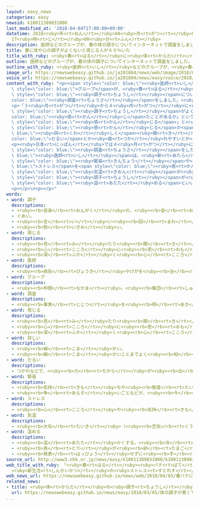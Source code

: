 ```yaml
---
layout: easy_news
categories: easy
newsid: k10011389831000
last_modified_at: '2018-04-04T17:00:00+09:00'
datetime: 2018<ruby>年<rt>ねん</rt></ruby>04<ruby>月<rt>がつ</rt></ruby>04<ruby>日<rt>にち</rt></ruby>
  17<ruby>時<rt>じ</rt></ruby>00<ruby>分<rt>ふん</rt></ruby>
description: 医師などのグループが、春の体の調子についてインターネットで調査をしました。
title: 春に体や心の調子がよくないと感じる人が６０％いた
title_with_ruby: <ruby>春<rt>はる</rt></ruby>に<ruby>体<rt>からだ</rt></ruby>や<ruby>心<rt>こころ</rt></ruby>の<ruby>調子<rt>ちょうし</rt></ruby>がよくないと<ruby>感<rt>かん</rt></ruby>じる<ruby>人<rt>ひと</rt></ruby>が６０％いた
outline: 医師などのグループが、春の体の調子についてインターネットで調査をしました。
outline_with_ruby: <ruby>医師<rt>いし</rt></ruby>などのグループが、<ruby>春<rt>はる</rt></ruby>の<ruby>体<rt>からだ</rt></ruby>の<ruby>調子<rt>ちょうし</rt></ruby>についてインターネットで<ruby>調査<rt>ちょうさ</rt></ruby>をしました。
image_url: https://newswebeasy.github.io/ja201804/news/web/image/2018/04/03/K10011389831_1804032134_1804032140_01_03.jpg
voice_url: https://newswebeasy.github.io/ja201804/news/easy/voice/2018/04/04/k10011389831000.mp4
content_with_ruby: "<p><span style=\"color: blue;\"><ruby>医師<rt>いし</rt></ruby></span>などの<span\
  \ style=\"color: blue;\">グループ</span>が、<ruby>春<rt>はる</rt></ruby>の<ruby>体<rt>からだ</rt></ruby>の<span\
  \ style=\"color: blue;\"><ruby>調子<rt>ちょうし</rt></ruby></span>についてインターネットで<span style=\"\
  color: blue;\"><ruby>調査<rt>ちょうさ</rt></ruby></span>をしました。<ruby>東京都<rt>とうきょうと</rt></ruby>とその<ruby>近<rt>ちか</rt></ruby>くに<ruby>住<rt>す</rt></ruby>んでいる<ruby>男性<rt>だんせい</rt></ruby>と<ruby>女性<rt>じょせい</rt></ruby>８３８<ruby>人<rt>にん</rt></ruby>が<ruby>答<rt>こた</rt></ruby>えました。</p>\n\
  <p>「３<ruby>月<rt>がつ</rt></ruby>から４<ruby>月<rt>がつ</rt></ruby>に<ruby>体<rt>からだ</rt></ruby>や<ruby>心<rt>こころ</rt></ruby>の<span\
  \ style=\"color: blue;\"><ruby>調子<rt>ちょうし</rt></ruby></span>がよくないと<span style=\"\
  color: blue;\"><ruby>感<rt>かん</rt></ruby>じ</span>たことがあるか」という<ruby>質問<rt>しつもん</rt></ruby>に、「<span\
  \ style=\"color: blue;\"><ruby>感<rt>かん</rt></ruby>じる</span>」と<ruby>答<rt>こた</rt></ruby>えた<ruby>人<rt>ひと</rt></ruby>は６０％<ruby>以上<rt>いじょう</rt></ruby>いました。どのように<span\
  \ style=\"color: blue;\"><ruby>感<rt>かん</rt></ruby>じる</span>か<span style=\"color:\
  \ blue;\"><ruby>詳<rt>くわ</rt></ruby>しく</span><ruby>聞<rt>き</rt></ruby>くと、<span style=\"\
  color: blue;\">だるい</span>とか<ruby>疲<rt>つか</rt></ruby>れやすいとか<ruby>元気<rt>げんき</rt></ruby>が<ruby>出<rt>で</rt></ruby>ないなどと<ruby>答<rt>こた</rt></ruby>えました。</p>\n\
  <p><ruby>日本<rt>にっぽん</rt></ruby>では４<ruby>月<rt>がつ</rt></ruby>に、<ruby>多<rt>おお</rt></ruby>くの<ruby>学校<rt>がっこう</rt></ruby>が<ruby>始<rt>はじ</rt></ruby>まります。<ruby>会社<rt>かいしゃ</rt></ruby>などでも<ruby>新<rt>あたら</rt></ruby>しい<ruby>仕事<rt>しごと</rt></ruby>が<ruby>始<rt>はじ</rt></ruby>まります。<span\
  \ style=\"color: blue;\"><ruby>調査<rt>ちょうさ</rt></ruby></span>をした<span style=\"color:\
  \ blue;\"><ruby>医師<rt>いし</rt></ruby></span>は、<ruby>新<rt>あたら</rt></ruby>しい<ruby>生活<rt>せいかつ</rt></ruby>で<span\
  \ style=\"color: blue;\"><ruby>緊張<rt>きんちょう</rt></ruby></span>や<span style=\"color:\
  \ blue;\">ストレス</span>を<span style=\"color: blue;\"><ruby>感<rt>かん</rt></ruby>じる</span>ことや、<ruby>春<rt>はる</rt></ruby>は<span\
  \ style=\"color: blue;\"><ruby>気温<rt>きおん</rt></ruby></span>が<ruby>変<rt>か</rt></ruby>わりやすいことが<span\
  \ style=\"color: blue;\"><ruby>調子<rt>ちょうし</rt></ruby></span>が<ruby>悪<rt>わる</rt></ruby>くなる<ruby>原因<rt>げんいん</rt></ruby>だと<ruby>考<rt>かんが</rt></ruby>えています。そして、ぬるい<ruby>風呂<rt>ふろ</rt></ruby>に<ruby>入<rt>はい</rt></ruby>ったりして<ruby>体<rt>からだ</rt></ruby>を<span\
  \ style=\"color: blue;\"><ruby>温<rt>あたた</rt></ruby>める</span>といいと<ruby>言<rt>い</rt></ruby>っています。</p>\n\
  <p></p>\n<p></p>"
words:
- word: 調子
  descriptions:
  - <ruby><rb>音楽</rb><rt>おんがく</rt></ruby>の、<ruby><rb>音</rb><rt>おと</rt></ruby>の<ruby><rb>高</rb><rt>たか</rt></ruby>い<ruby><rb>低</rb><rt>ひく</rt></ruby>い。<ruby><rb>調</rb><rt>しら</rt></ruby>べ。
  - ぐあい。
  - <ruby><rb>言</rb><rt>い</rt></ruby>い<ruby><rb>回</rb><rt>まわ</rt></ruby>し。<ruby><rb>口調</rb><rt>くちょう</rt></ruby>。
  - <ruby><rb>勢</rb><rt>いきお</rt></ruby>い。
- word: 感じる
  descriptions:
  - <ruby><rb>見</rb><rt>み</rt></ruby>たり<ruby><rb>聞</rb><rt>き</rt></ruby>いたりさわったりして、ある<ruby><rb>感</rb><rt>かん</rt></ruby>じを<ruby><rb>体</rb><rt>からだ</rt></ruby>に<ruby><rb>受</rb><rt>う</rt></ruby>ける。
  - <ruby><rb>心</rb><rt>こころ</rt></ruby>に<ruby><rb>思</rb><rt>おも</rt></ruby>う。
  - <ruby><rb>深</rb><rt>ふか</rt></ruby>く<ruby><rb>心</rb><rt>こころ</rt></ruby>にしみる。<ruby><rb>感動</rb><rt>かんどう</rt></ruby>する。
- word: 医師
  descriptions:
  - <ruby><rb>病気</rb><rt>びょうき</rt></ruby>やけがを<ruby><rb>治</rb><rt>なお</rt></ruby>すことを<ruby><rb>職業</rb><rt>しょくぎょう</rt></ruby>とする<ruby><rb>人</rb><rt>ひと</rt></ruby>。<ruby><rb>医者</rb><rt>いしゃ</rt></ruby>。
- word: グループ
  descriptions:
  - <ruby><rb>仲間</rb><rt>なかま</rt></ruby>。<ruby><rb>集団</rb><rt>しゅうだん</rt></ruby>。
- word: 調査
  descriptions:
  - <ruby><rb>事実</rb><rt>じじつ</rt></ruby>を<ruby><rb>明</rb><rt>あき</rt></ruby>らかにするために、<ruby><rb>調</rb><rt>しら</rt></ruby>べること。
- word: 感じる
  descriptions:
  - <ruby><rb>見</rb><rt>み</rt></ruby>たり<ruby><rb>聞</rb><rt>き</rt></ruby>いたりさわったりして、ある<ruby><rb>感</rb><rt>かん</rt></ruby>じを<ruby><rb>体</rb><rt>からだ</rt></ruby>に<ruby><rb>受</rb><rt>う</rt></ruby>ける。
  - <ruby><rb>心</rb><rt>こころ</rt></ruby>に<ruby><rb>思</rb><rt>おも</rt></ruby>う。
  - <ruby><rb>深</rb><rt>ふか</rt></ruby>く<ruby><rb>心</rb><rt>こころ</rt></ruby>にしみる。<ruby><rb>感動</rb><rt>かんどう</rt></ruby>する。
- word: 詳しい
  descriptions:
  - <ruby><rb>細</rb><rt>こま</rt></ruby>かい。
  - <ruby><rb>細</rb><rt>こま</rt></ruby>かいことまでよく<ruby><rb>知</rb><rt>し</rt></ruby>っている。
- word: だるい
  descriptions:
  - つかれなどで、<ruby><rb>力</rb><rt>ちから</rt></ruby>が<ruby><rb>出</rb><rt>で</rt></ruby>ず、<ruby><rb>元気</rb><rt>げんき</rt></ruby>が<ruby><rb>出</rb><rt>で</rt></ruby>ない。
- word: 緊張
  descriptions:
  - <ruby><rb>気持</rb><rt>きも</rt></ruby>ちや<ruby><rb>態度</rb><rt>たいど</rt></ruby>が、<ruby><rb>引</rb><rt>ひ</rt></ruby>きしまること。
  - <ruby><rb>争</rb><rt>あらそ</rt></ruby>いごとなどが、<ruby><rb>今</rb><rt>いま</rt></ruby>にも<ruby><rb>起</rb><rt>お</rt></ruby>こりそうなようす。
- word: ストレス
  descriptions:
  - <ruby><rb>心</rb><rt>こころ</rt></ruby>や<ruby><rb>気持</rb><rt>きも</rt></ruby>ちに<ruby><rb>悪</rb><rt>わる</rt></ruby>い<ruby><rb>影響</rb><rt>えいきょう</rt></ruby>をあたえる、いろいろなしげき。そのために<ruby><rb>体</rb><rt>からだ</rt></ruby>の<ruby><rb>調子</rb><rt>ちょうし</rt></ruby>や<ruby><rb>気分</rb><rt>きぶん</rt></ruby>が、ふだんと<ruby><rb>変</rb><rt>か</rt></ruby>わる。
- word: 気温
  descriptions:
  - <ruby><rb>大気</rb><rt>たいき</rt></ruby>（<ruby><rb>空気</rb><rt>くうき</rt></ruby>）の<ruby><rb>温度</rb><rt>おんど</rt></ruby>。
- word: 温める
  descriptions:
  - <ruby><rb>温</rb><rt>あたた</rt></ruby>かくする。<ruby><rb>冷</rb><rt>つめ</rt></ruby>たくなくする。
  - <ruby><rb>鳥</rb><rt>とり</rt></ruby>が<ruby><rb>卵</rb><rt>たまご</rt></ruby>を、<ruby><rb>大切</rb><rt>たいせつ</rt></ruby>にかかえる。
  - <ruby><rb>発表</rb><rt>はっぴょう</rt></ruby>せずに<ruby><rb>手</rb><rt>て</rt></ruby>もとにおく。
source_url: http://www3.nhk.or.jp/news/easy/k10011389831000/k10011389831000.html
web_title_with_ruby: 「<ruby>春<rt>はる</rt></ruby><ruby>バテ<rt>ばて</rt></ruby>」に<ruby>注意<rt>ちゅうい</rt></ruby>！
  <ruby>新生活<rt>しんせいかつ</rt></ruby>の<ruby>ストレス<rt>すとれす</rt></ruby>や<ruby>寒暖<rt>かんだん</rt></ruby>の<ruby>差<rt>さ</rt></ruby>が<ruby>原因<rt>げんいん</rt></ruby>か
web_news_url: https://newswebeasy.github.io/news/web/2018/04/03/春バテに注意-新生活のストレスや寒暖の差が原因か
related_news:
- title: <ruby>体<rt>からだ</rt></ruby>の<ruby>調子<rt>ちょうし</rt></ruby>が<ruby>悪<rt>わる</rt></ruby>くて<ruby>学校<rt>がっこう</rt></ruby>を<ruby>休<rt>やす</rt></ruby>む<ruby>子<rt>こ</rt></ruby>ども「<ruby>体<rt>からだ</rt></ruby>と<ruby>心<rt>こころ</rt></ruby>の<ruby>治療<rt>ちりょう</rt></ruby>が<ruby>大切<rt>たいせつ</rt></ruby>」
  url: https://newswebeasy.github.io/news/easy/2018/03/05/体の調子が悪くて学校を休む子ども体と心の治療が大切
...
```

